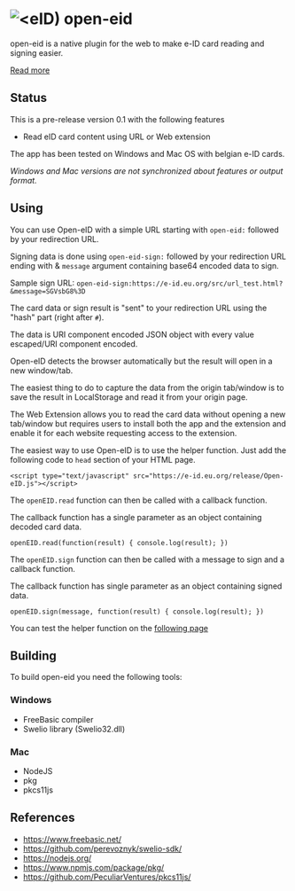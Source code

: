 # ![&lt;eID)](https://e-id.eu.org/src/chrome/icon48.png "Logo") open-eid

open-eid is a native plugin for the web to make e-ID card reading and signing easier.

[Read more](https://e-id.eu.org/)

## Status

This is a pre-release version 0.1 with the following features

- Read eID card content using URL or Web extension

The app has been tested on Windows and Mac OS with belgian e-ID cards.

*Windows and Mac versions are not synchronized about features or output format.*

## Using

You can use Open-eID with a simple URL starting with `open-eid:` followed by your redirection URL.

Signing data is done using `open-eid-sign:` followed by your redirection URL ending with & `message` argument containing base64 encoded data to sign.

Sample sign URL: `open-eid-sign:https://e-id.eu.org/src/url_test.html?&message=SGVsbG8%3D`

The card data or sign result is "sent" to your redirection URL using the "hash" part (right after `#`).

The data is URI component encoded JSON object with every value escaped/URI component encoded.

Open-eID detects the browser automatically but the result will open in a new window/tab.

The easiest thing to do to capture the data from the origin tab/window is to save the result in LocalStorage and read it from your origin page.

The Web Extension allows you to read the card data without opening a new tab/window but requires users to install both the app and the extension and enable it for each website requesting access to the extension.

The easiest way to use Open-eID is to use the helper function. Just add the following code to `head` section of your HTML page.

`<script type="text/javascript" src="https://e-id.eu.org/release/Open-eID.js"></script>`

The `openEID.read` function can then be called with a callback function.

The callback function has a single parameter as an object containing decoded card data.

`openEID.read(function(result) { console.log(result); })`

The `openEID.sign` function can then be called with a message to sign and a callback function.

The callback function has single parameter as an object containing signed data.

`openEID.sign(message, function(result) { console.log(result); })`

You can test the helper function on the 
[following page](https://e-id.eu.org/src/helper_test.html)

## Building

To build open-eid you need the following tools:

### Windows

* FreeBasic compiler
* Swelio library (Swelio32.dll)

### Mac

* NodeJS
* pkg
* pkcs11js

## References

* https://www.freebasic.net/
* https://github.com/perevoznyk/swelio-sdk/
* https://nodejs.org/
* https://www.npmjs.com/package/pkg/
* https://github.com/PeculiarVentures/pkcs11js/
